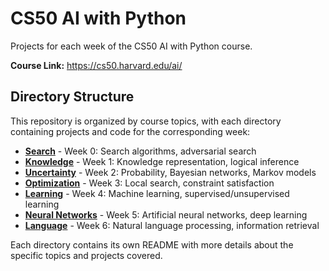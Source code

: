 # CS50 AI with Python

Projects for each week of the CS50 AI with Python course.

**Course Link:** https://cs50.harvard.edu/ai/

## Directory Structure

This repository is organized by course topics, with each directory containing projects and code for the corresponding week:

- **[Search](./Search/)** - Week 0: Search algorithms, adversarial search
- **[Knowledge](./Knowledge/)** - Week 1: Knowledge representation, logical inference  
- **[Uncertainty](./Uncertainty/)** - Week 2: Probability, Bayesian networks, Markov models
- **[Optimization](./Optimization/)** - Week 3: Local search, constraint satisfaction
- **[Learning](./Learning/)** - Week 4: Machine learning, supervised/unsupervised learning
- **[Neural Networks](./Neural%20Networks/)** - Week 5: Artificial neural networks, deep learning
- **[Language](./Language/)** - Week 6: Natural language processing, information retrieval

Each directory contains its own README with more details about the specific topics and projects covered.